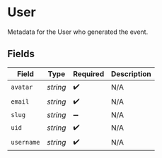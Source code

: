 # User

Metadata for the User who generated the event.


## Fields

| Field              | Type               | Required           | Description        |
| ------------------ | ------------------ | ------------------ | ------------------ |
| `avatar`           | *string*           | :heavy_check_mark: | N/A                |
| `email`            | *string*           | :heavy_check_mark: | N/A                |
| `slug`             | *string*           | :heavy_minus_sign: | N/A                |
| `uid`              | *string*           | :heavy_check_mark: | N/A                |
| `username`         | *string*           | :heavy_check_mark: | N/A                |